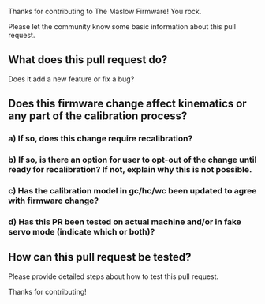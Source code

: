 Thanks for contributing to The Maslow Firmware! You rock.

Please let the community know some basic information about this pull request.

## What does this pull request do?
Does it add a new feature or fix a bug?

## Does this firmware change affect kinematics or any part of the calibration process?
### a) If so, does this change require recalibration?
### b) If so, is there an option for user to opt-out of the change until ready for recalibration? If not, explain why this is not possible.
### c) Has the calibration model in gc/hc/wc been updated to agree with firmware change?
### d) Has this PR been tested on actual machine and/or in fake servo mode (indicate which or both)?

## How can this pull request be tested?
Please provide detailed steps about how to test this pull request.

Thanks for contributing!
